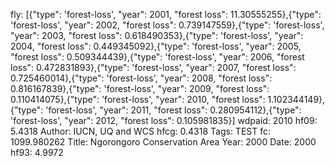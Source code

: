 fly: [{"type": 'forest-loss', "year": 2001, "forest loss": 11.30555255},{"type": 'forest-loss', "year": 2002, "forest loss": 0.739147559},{"type": 'forest-loss', "year": 2003, "forest loss": 0.618490353},{"type": 'forest-loss', "year": 2004, "forest loss": 0.449345092},{"type": 'forest-loss', "year": 2005, "forest loss": 0.509344439},{"type": 'forest-loss', "year": 2006, "forest loss": 0.472831893},{"type": 'forest-loss', "year": 2007, "forest loss": 0.725460014},{"type": 'forest-loss', "year": 2008, "forest loss": 0.816167839},{"type": 'forest-loss', "year": 2009, "forest loss": 0.110414075},{"type": 'forest-loss', "year": 2010, "forest loss": 1.102344149},{"type": 'forest-loss', "year": 2011, "forest loss": 0.280954112},{"type": 'forest-loss', "year": 2012, "forest loss": 0.105981835}]
wdpaid: 2010
hf09: 5.4318
Author: IUCN, UQ and WCS
hfcg: 0.4318
Tags: TEST
fc: 1099.980262
Title: Ngorongoro Conservation Area
Year: 2000
Date: 2000
hf93: 4.9972
